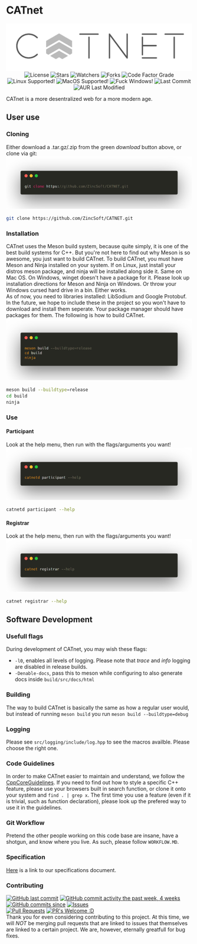 # CATnet
<p align="center">
  <a href="github.com/ZincSoft/CATNET" target="blank"><img src="assets/logo.png" alt="CATNET Logo" /></a>
    <img src="https://img.shields.io/github/license/ZincSoft/CATNET?:ZincSoft:/CATNET?label=License&style=flat" alt="License">
    <img src="https://img.shields.io/github/stars/ZincSoft/CATNET?:ZincSoft:/CATNET?label=Stars&tyle=flat" alt="Stars">
    <img src="https://img.shields.io/github/watchers/ZincSoft/CATNET?style=social&label=Watchers&style=flat" alt="Watchers">
    <img src="https://img.shields.io/github/forks/ZincSoft/CATNET?style=social&label=Forks&style=flat" alt = "Forks">
    <img src="https://img.shields.io/codefactor/grade/github/ZincSoft/CATNET?label=Code%20Factor%20Grade" alt="Code Factor Grade">
    <img src="https://img.shields.io/badge/Linux-Supported-green" alt="Linux Supported!">
    <img src="https://img.shields.io/badge/MacOS-Supported-green" alt="MacOS Supported!">
	<img src="https://img.shields.io/badge/Windows-Nope.%20Support%20Planned-red" alt="Fuck Windows!">
    <img src="https://img.shields.io/github/last-commit/ZincSoft/Catnet.svg" alt="Last Commit">
    <img src="https://img.shields.io/aur/last-modified/Catnet.svg" alt="AUR Last Modified">
</p>
CATnet is a more desentralized web for a more modern age.

## User use
### Cloning
Either download a .tar.gz/.zip from the green *download* button above, or clone via git:
![Cloning](assets/cloning.png)
```bash
git clone https://github.com/ZincSoft/CATNET.git
```
### Installation
CATnet uses the Meson build system, because quite simply, it is one of the best build systems for C++. But you're not here to find out why Meson is so awesome, you just want to build CATnet. To build CATnet, you must have Meson and Ninja installed on your system.
If on Linux, just install your distros meson package, and ninja will be installed along side it. Same on Mac OS. On Windows, winget doesn't have a package for it. Please look up installation directions for Meson and Ninja on Windows. Or throw your Windows cursed hard drive in a bin. Either works.  
As of now, you need to libraries installed: LibSodium and Google Protobuf. In the future, we hope to include these in the project so you won't have to download and install them seperate. Your package manager should have packages for them. The following is how to build CATnet.  
![Building](assets/build.png)
```bash
meson build --buildtype=release
cd build
ninja
```

### Use
#### Participant
Look at the help menu, then run with the flags/arguments you want!
![Participant](assets/participant.png)
```bash
catnetd participant --help
```

#### Registrar
Look at the help menu, then run with the flags/arguments you want!
![Registrar](assets/registrar.png)
```bash
catnet registrar --help
```


## Software Development
### Usefull flags
During development of CATnet, you may wish these flags:
* `-l0`,           enables all levels of logging. Please note that *trace* and *info* logging are disabled in release builds.
* `-Denable-docs`, pass this to meson while configuring to also generate docs inside `build/src/docs/html`

### Building
The way to build CATnet is basically the same as how a regular user would, but instead of running `meson build` you run `meson build --buildtype=debug`

### Logging
Please see `src/logging/include/log.hpp` to see the macros availble. Please choose the right one.

### Code Guidelines
In order to make CATnet easier to maintain and understand, we follow the [CppCoreGuidelines](http://isocpp.github.io/CppCoreGuidelines/CppCoreGuidelines). If you need to find out how to style a specific C++ feature, please use your browsers built in search function, or clone it onto your system and `find . | grep x`.
The first time you use a feature (even if it is trivial, such as function declaration), please look up the prefered way to use it in the guidelines.

### Git Workflow
Pretend the other people working on this code base are insane, have a shotgun, and know where you live. As such, please follow `WORKFLOW.MD`.

### Specification
[Here](https://docs.google.com/document/d/1t3FXJTDr-h4J9iPvzBLDdCKGJAukKruhrJjNaMWRgq0/edit?ts=5fc41d5f#heading=h.3bqhl2hpdgyy) is a link to our specifications document.

### Contributing
[![GitHub last commit](https://img.shields.io/github/last-commit/zincsoft/catnet.svg?style=flat)]()
[![GitHub commit activity the past week, 4 weeks](https://img.shields.io/github/commit-activity/y/zincsoft/catnet.svg?style=flat)]()
[![GitHub commits since](https://img.shields.io/github/commits-since/zincsoft/catnet/v1.2.0.svg)]()
[![Issues](https://img.shields.io/github/issues-raw/tterb/PlayMusic.svg?maxAge=25000)](https://github.com/zincsoft/catnet/issues)  
[![Pull Requests](https://img.shields.io/github/issues-pr/zincsoft/catnet.svg?style=flat)]()
[![PR's Welcome :D](https://img.shields.io/badge/PRs-welcome-brightgreen.svg?style=flat)](http://makeapullrequest.com)  
Thank you for even considering contributing to this project. At this time, we will *NOT* be merging pull requests that are linked to issues that themselves are linked to a certain project. We are, however, eternally greatfull for bug fixes.

